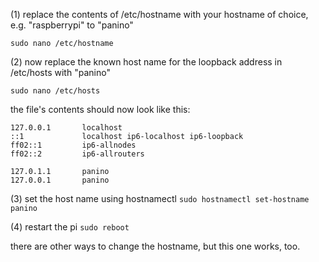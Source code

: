 (1) replace the contents of /etc/hostname with your hostname of choice, e.g. "raspberrypi" to "panino"

`sudo nano /etc/hostname`

(2) now replace the known host name for the loopback address in /etc/hosts with "panino"

`sudo nano /etc/hosts`

the file's contents should now look like this:
```
127.0.0.1       localhost
::1             localhost ip6-localhost ip6-loopback
ff02::1         ip6-allnodes
ff02::2         ip6-allrouters

127.0.1.1       panino
127.0.0.1       panino
```

(3) set the host name using hostnamectl
 `sudo hostnamectl set-hostname panino`

(4) restart the pi
 `sudo reboot`

there are other ways to change the hostname, but this one works, too.


